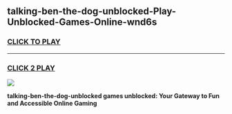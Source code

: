 
## talking-ben-the-dog-unblocked-Play-Unblocked-Games-Online-wnd6s
<h3>
<a href="https://premium76.site?title=talking-ben-the-dog-unblocked&ref=25A">CLICK TO PLAY</a></h3>
<hr>

<h3>
<a href="https://premium76.site?title=talking-ben-the-dog-unblocked&ref=25A">CLICK 2 PLAY</a>
  
</h3>

<a href="https://premium76.site?title=talking-ben-the-dog-unblocked&ref=25A"><img src="https://clearcache.store/games.png"></a>


**talking-ben-the-dog-unblocked games unblocked: Your Gateway to Fun and Accessible Online Gaming**
